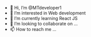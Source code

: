 - 👋 Hi, I’m @MTdeveloper1
- 👀 I’m interested in Web development
- 🌱 I’m currently learning React JS
- 💞️ I’m looking to collaborate on ...
- 📫 How to reach me ...

<!---
MTdeveloper1/MTdeveloper1 is a ✨ special ✨ repository because its `README.md` (this file) appears on your GitHub profile.
You can click the Preview link to take a look at your changes.
--->
